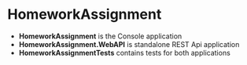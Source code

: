 # HomeworkAssignment

* __HomeworkAssignment__ is the Console application
* __HomeworkAssignment.WebAPI__ is standalone REST Api application
* __HomeworkAssignmentTests__ contains tests for both applications
